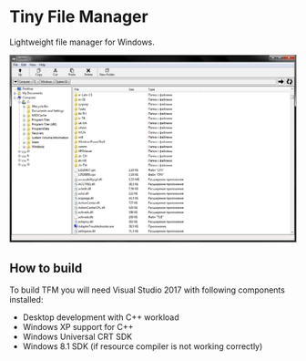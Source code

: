 # Tiny File Manager
Lightweight file manager for Windows.

![Alt text](doc/screenshot.jpg)

## How to build
To build TFM you will need Visual Studio 2017 with following components installed:
* Desktop development with C++ workload
* Windows XP support for C++
* Windows Universal CRT SDK
* Windows 8.1 SDK (if resource compiler is not working correctly)
